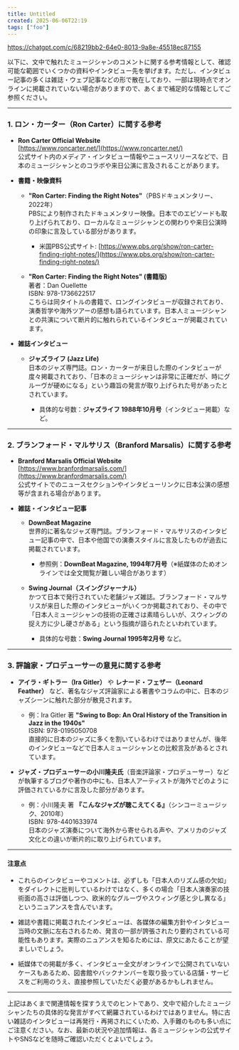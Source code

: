 ```yaml
---
title: Untitled
created: 2025-06-06T22:19
tags: ["foo"]
---
```

https://chatgpt.com/c/68219bb2-64e0-8013-9a8e-45518ec87155

以下に、文中で触れたミュージシャンのコメントに関する参考情報として、確認可能な範囲でいくつかの資料やインタビュー先を挙げます。ただし、インタビュー記事の多くは雑誌・ウェブ記事などの形で散在しており、一部は現時点でオンラインに掲載されていない場合がありますので、あくまで補足的な情報としてご参照ください。

---

### 1. ロン・カーター（Ron Carter）に関する参考

- **Ron Carter Official Website**  
    [https://www.roncarter.net/](https://www.roncarter.net/)  
    公式サイト内のメディア・インタビュー情報やニュースリリースなどで、日本のミュージシャンとのコラボや来日公演に言及されることがあります。
    
- **書籍・映像資料**
    
    - **"Ron Carter: Finding the Right Notes"**（PBSドキュメンタリー、2022年）  
        PBSにより制作されたドキュメンタリー映像。日本でのエピソードも取り上げられており、ローカルなミュージシャンとの関わりや来日公演時の印象に言及している部分があります。
        
        - 米国PBS公式サイト: [https://www.pbs.org/show/ron-carter-finding-right-notes/](https://www.pbs.org/show/ron-carter-finding-right-notes/)
            
    - **"Ron Carter: Finding the Right Notes" (書籍版)**  
        著者：Dan Ouellette  
        ISBN: 978-1736622517  
        こちらは同タイトルの書籍で、ロングインタビューが収録されており、演奏哲学や海外ツアーの感想も語られています。日本人ミュージシャンとの共演について断片的に触れられているインタビューが掲載されています。
        
- **雑誌インタビュー**
    
    - **ジャズライフ (Jazz Life)**  
        日本のジャズ専門誌。ロン・カーターが来日した際のインタビューが度々掲載されており、「日本のミュージシャンは非常に正確だが、時にグルーヴが硬めになる」という趣旨の発言が取り上げられた号があったとされています。
        
        - 具体的な号数：**ジャズライフ 1988年10月号**（インタビュー掲載）など。
            

---

### 2. ブランフォード・マルサリス（Branford Marsalis）に関する参考

- **Branford Marsalis Official Website**  
    [https://www.branfordmarsalis.com/](https://www.branfordmarsalis.com/)  
    公式サイトでのニュースセクションやインタビューリンクに日本公演の感想等が含まれる場合があります。
    
- **雑誌・インタビュー記事**
    
    - **DownBeat Magazine**  
        世界的に著名なジャズ専門誌。ブランフォード・マルサリスのインタビュー記事の中で、日本や他国での演奏スタイルに言及したものが過去に掲載されています。
        
        - 参照例：**DownBeat Magazine, 1994年7月号**（※紙媒体のためオンラインでは全文閲覧が難しい場合があります）
            
    - **Swing Journal（スイングジャーナル）**  
        かつて日本で発行されていた老舗ジャズ雑誌。ブランフォード・マルサリスが来日した際のインタビューがいくつか掲載されており、その中で「日本人ミュージシャンの技術の正確さは素晴らしいが、スウィングの捉え方に少し硬さがある」という指摘が語られたといわれています。
        
        - 具体的な号数：**Swing Journal 1995年2月号** など。
            

---

### 3. 評論家・プロデューサーの意見に関する参考

- **アイラ・ギトラー（Ira Gitler）** や **レナード・フェザー（Leonard Feather）** など、著名なジャズ評論家による著書やコラムの中に、日本のジャズシーンに触れた部分が散見されます。
    
    - 例：Ira Gitler 著 **"Swing to Bop: An Oral History of the Transition in Jazz in the 1940s"**  
        ISBN: 978-0195050708  
        直接的に日本のジャズに多くを割いているわけではありませんが、後年のインタビューなどで日本人ミュージシャンとの比較言及があるとされています。
        
- **ジャズ・プロデューサーの小川隆夫氏**（音楽評論家・プロデューサー）などが執筆するブログや著作の中にも、日本人アーティストが海外でどのように評価されているかに言及した部分があります。
    
    - 例：小川隆夫 著 **『こんなジャズが聴こえてくる』**（シンコーミュージック、2010年）  
        ISBN: 978-4401633974  
        日本のジャズ演奏について海外から寄せられる声や、アメリカのジャズ文化との違いが断片的に取り上げられています。
        

---

#### 注意点

- これらのインタビューやコメントは、必ずしも「日本人のリズム感の欠如」をダイレクトに批判しているわけではなく、多くの場合「日本人演奏家の技術面の高さは評価しつつ、欧米的なグルーヴやスウィング感と少し異なる」というニュアンスを含んでいます。
    
- 雑誌や書籍に掲載されたインタビューは、各媒体の編集方針やインタビュー当時の文脈に左右されるため、発言の一部が誇張されたり要約されている可能性もあります。実際のニュアンスを知るためには、原文にあたることが望ましいでしょう。
    
- 紙媒体での掲載が多く、インタビュー全文がオンラインで公開されていないケースもあるため、図書館やバックナンバーを取り扱っている店舗・サービスをご利用のうえ、直接参照していただく必要があるかもしれません。
    

---

上記はあくまで関連情報を探すうえでのヒントであり、文中で紹介したミュージシャンたちの具体的な発言がすべて網羅されているわけではありません。特に古い雑誌のインタビューは再発行・再掲されにくいため、入手難のものも多い点にご注意ください。なお、最新の状況や追加情報は、各ミュージシャンの公式サイトやSNSなどを随時ご確認いただくとよいでしょう。